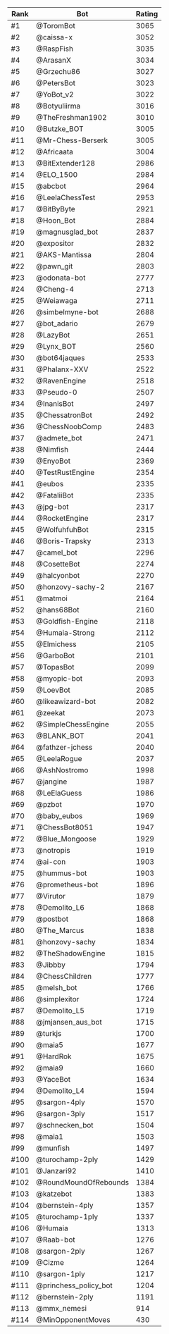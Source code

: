Rank|Bot|Rating
---|---|---
#1|@ToromBot|3065
#2|@caissa-x|3052
#3|@RaspFish|3035
#4|@ArasanX|3034
#5|@Grzechu86|3027
#6|@PetersBot|3023
#7|@YoBot_v2|3022
#8|@Botyuliirma|3016
#9|@TheFreshman1902|3010
#10|@Butzke_BOT|3005
#11|@Mr-Chess-Berserk|3005
#12|@Africaata|3004
#13|@BitExtender128|2986
#14|@ELO_1500|2984
#15|@abcbot|2964
#16|@LeelaChessTest|2953
#17|@BitByByte|2921
#18|@Hoon_Bot|2884
#19|@magnusglad_bot|2837
#20|@expositor|2832
#21|@AKS-Mantissa|2804
#22|@pawn_git|2803
#23|@odonata-bot|2777
#24|@Cheng-4|2713
#25|@Weiawaga|2711
#26|@simbelmyne-bot|2688
#27|@bot_adario|2679
#28|@LazyBot|2651
#29|@Lynx_BOT|2560
#30|@bot64jaques|2533
#31|@Phalanx-XXV|2522
#32|@RavenEngine|2518
#33|@Pseudo-0|2507
#34|@InanisBot|2497
#35|@ChessatronBot|2492
#36|@ChessNoobComp|2483
#37|@admete_bot|2471
#38|@Nimfish|2444
#39|@EnyoBot|2369
#40|@TestRustEngine|2354
#41|@eubos|2335
#42|@FataliiBot|2335
#43|@jpg-bot|2317
#44|@RocketEngine|2317
#45|@WolfuhfuhBot|2315
#46|@Boris-Trapsky|2313
#47|@camel_bot|2296
#48|@CosetteBot|2274
#49|@halcyonbot|2270
#50|@honzovy-sachy-2|2167
#51|@matmoi|2164
#52|@hans68Bot|2160
#53|@Goldfish-Engine|2118
#54|@Humaia-Strong|2112
#55|@Elmichess|2105
#56|@GarboBot|2101
#57|@TopasBot|2099
#58|@myopic-bot|2093
#59|@LoevBot|2085
#60|@likeawizard-bot|2082
#61|@zeekat|2073
#62|@SimpleChessEngine|2055
#63|@BLANK_BOT|2041
#64|@fathzer-jchess|2040
#65|@LeelaRogue|2037
#66|@AshNostromo|1998
#67|@jangine|1987
#68|@LeElaGuess|1986
#69|@pzbot|1970
#70|@baby_eubos|1969
#71|@ChessBot8051|1947
#72|@Blue_Mongoose|1929
#73|@notropis|1919
#74|@ai-con|1903
#75|@hummus-bot|1903
#76|@prometheus-bot|1896
#77|@Virutor|1879
#78|@Demolito_L6|1868
#79|@postbot|1868
#80|@The_Marcus|1838
#81|@honzovy-sachy|1834
#82|@TheShadowEngine|1815
#83|@Jibbby|1794
#84|@ChessChildren|1777
#85|@melsh_bot|1766
#86|@simplexitor|1724
#87|@Demolito_L5|1719
#88|@jmjansen_aus_bot|1715
#89|@turkjs|1700
#90|@maia5|1677
#91|@HardRok|1675
#92|@maia9|1660
#93|@YaceBot|1634
#94|@Demolito_L4|1594
#95|@sargon-4ply|1570
#96|@sargon-3ply|1517
#97|@schnecken_bot|1504
#98|@maia1|1503
#99|@munfish|1497
#100|@turochamp-2ply|1429
#101|@Janzari92|1410
#102|@RoundMoundOfRebounds|1384
#103|@katzebot|1383
#104|@bernstein-4ply|1357
#105|@turochamp-1ply|1337
#106|@Humaia|1313
#107|@Raab-bot|1276
#108|@sargon-2ply|1267
#109|@Cizme|1264
#110|@sargon-1ply|1217
#111|@princhess_policy_bot|1204
#112|@bernstein-2ply|1191
#113|@mmx_nemesi|914
#114|@MinOpponentMoves|430
